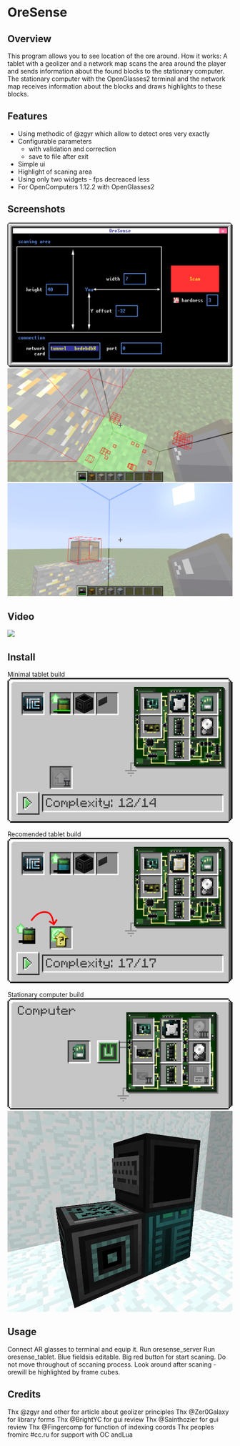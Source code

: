 # OreSense
## Overview 
This program allows you to see location of the ore around.
How it works:
A tablet with a geolizer and a network map scans the area around the player and sends information about the found blocks to the stationary computer.
The stationary computer with the OpenGlasses2 terminal and the network map receives information about the blocks and draws highlights to these blocks.

## Features
+ Using methodic of @zgyr which allow to detect ores very exactly
+ Configurable parameters
    * with validation and correction
    * save to file after exit
+ Simple ui
+ Highlight of scaning area
+ Using only two widgets - fps decreaced less
+ For OpenComputers 1.12.2 with OpenGlasses2

## Screenshots
![](https://raw.githubusercontent.com/hohserg1/OpenComputersPrograms/master/oresense/gui-screenshot.png)
![](https://raw.githubusercontent.com/hohserg1/OpenComputersPrograms/master/oresense/2021-03-24_16.30.02.png)
![](https://raw.githubusercontent.com/hohserg1/OpenComputersPrograms/master/oresense/2021-03-24_17.32.42.png)
## Video
[![](http://img.youtube.com/vi/m0JKtMSZ6q8/0.jpg)](http://www.youtube.com/watch?v=m0JKtMSZ6q8 "Video Title")

## Install
Minimal tablet build
![](https://raw.githubusercontent.com/hohserg1/OpenComputersPrograms/master/oresense/min-requirements-tablet.png)

Recomended tablet build
![](https://raw.githubusercontent.com/hohserg1/OpenComputersPrograms/master/oresense/recomended-requirements-tablet.png)

Stationary computer build
![](https://raw.githubusercontent.com/hohserg1/OpenComputersPrograms/master/oresense/min-requirements-server.png)
![](https://raw.githubusercontent.com/hohserg1/OpenComputersPrograms/master/oresense/min-requirements-server-2.png)

## Usage
Connect AR glasses to terminal and equip it.
Run oresense_server
Run oresense_tablet. Blue fieldsis editable. Big red button for start scaning. Do not move throughout of sccaning process.
Look around after scaning - orewill be highlighted by frame cubes.

## Credits
Thx @zgyr and other for article about geolizer principles
Thx @Zer0Galaxy for library forms
Thx @BrightYC for gui review
Thx @Sainthozier for gui review
Thx @Fingercomp for function of indexing coords
Thx peoples fromirc #cc.ru for support with OC andLua

